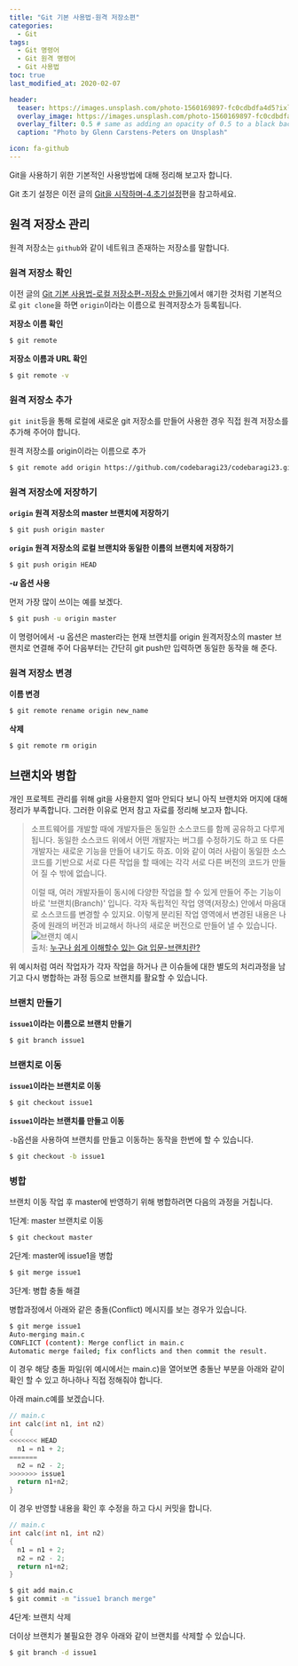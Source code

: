 ```yaml
---
title: "Git 기본 사용법-원격 저장소편"
categories: 
  - Git
tags: 
  - Git 명령어
  - Git 원격 명령어
  - Git 사용법
toc: true
last_modified_at: 2020-02-07

header:
  teaser: https://images.unsplash.com/photo-1560169897-fc0cdbdfa4d5?ixlib=rb-1.2.1&ixid=eyJhcHBfaWQiOjEyMDd9&auto=format&fit=crop&w=256&q=40
  overlay_image: https://images.unsplash.com/photo-1560169897-fc0cdbdfa4d5?ixlib=rb-1.2.1&ixid=eyJhcHBfaWQiOjEyMDd9&auto=format&fit=crop&w=1024&q=80
  overlay_filter: 0.5 # same as adding an opacity of 0.5 to a black background
  caption: "Photo by Glenn Carstens-Peters on Unsplash"

icon: fa-github
---
```



Git을 사용하기 위한 기본적인 사용방법에 대해 정리해 보고자 합니다.

Git 초기 설정은 이전 글의  [Git을 시작하며-4.초기설정](/git/Start-Git/#4-초기-설정)편을 참고하세요.


## 원격 저장소 관리

원격 저장소는 `github`와 같이 네트워크 존재하는 저장소를 말합니다.

### 원격 저장소 확인

이전 글의  [Git 기본 사용법-로컬 저장소편-저장소 만들기](/git/Git-basic-usage-local-repository/#저장소-만들기)에서 얘기한 것처럼 기본적으로 `git clone`을 하면 `origin`이라는 이름으로 원격저장소가 등록됩니다.

**저장소 이름 확인**

```bash
$ git remote
```

**저장소 이름과 URL 확인**

```bash
$ git remote -v
```

### 원격 저장소 추가

`git init`등을 통해 로컬에 새로운 git 저장소를 만들어 사용한 경우 직접 원격 저장소를 추가해 주어야 합니다.

원격 저장소를 origin이라는 이름으로 추가

```bash
$ git remote add origin https://github.com/codebaragi23/codebaragi23.github.io.git
```


### 원격 저장소에 저장하기

**`origin` 원격 저장소의 master 브랜치에 저장하기**

```bash
$ git push origin master
```

**`origin` 원격 저장소의 로컬 브랜치와 동일한 이름의 브랜치에 저장하기**

```bash
$ git push origin HEAD
```

**_-u_ 옵션 사용**

먼저 가장 많이 쓰이는 예를 보겠다.

```bash
$ git push -u origin master
```

이 명령어에서 -u 옵션은 master라는 현재 브랜치를 origin 원격저장소의 master 브랜치로 연결해 주어 다음부터는 간단히 git push만 입력하면 동일한 동작을 해 준다.


### 원격 저장소 변경

**이름 변경**

```bash
$ git remote rename origin new_name
```

**삭제**

```bash
$ git remote rm origin
```

## 브랜치와 병합

개인 프로젝트 관리를 위해 git을 사용한지 얼마 안되다 보니 아직 브랜치와 머지에 대해 정리가 부족합니다. 그러한 이유로 먼저 참고 자료를 정리해 보고자 합니다.

> 소프트웨어를 개발할 때에 개발자들은 동일한 소스코드를 함께 공유하고 다루게 됩니다. 동일한 소스코드 위에서 어떤 개발자는 버그를 수정하기도 하고 또 다른 개발자는 새로운 기능을 만들어 내기도 하죠. 이와 같이 여러 사람이 동일한 소스코드를 기반으로 서로 다른 작업을 할 때에는 각각 서로 다른 버전의 코드가 만들어 질 수 밖에 없습니다.
>
> 이럴 때, 여러 개발자들이 동시에 다양한 작업을 할 수 있게 만들어 주는 기능이 바로 '브랜치(Branch)' 입니다. 각자 독립적인 작업 영역(저장소) 안에서 마음대로 소스코드를 변경할 수 있지요. 이렇게 분리된 작업 영역에서 변경된 내용은 나중에 원래의 버전과 비교해서 하나의 새로운 버전으로 만들어 낼 수 있습니다.
> ![브랜치 예시](https://backlog.com/git-tutorial/kr/img/post/stepup/capture_stepup1_1_1.png)  
> 출처: [누구나 쉽게 이해할수 있는 Git 입문-브랜치란?](https://backlog.com/git-tutorial/kr/stepup/stepup1_1.html)


위 예시처럼 여러 작업자가 각자 작업을 하거나 큰 이슈들에 대한 별도의 처리과정을 남기고 다시 병합하는 과정 등으로 브랜치를 활요할 수 있습니다.

### 브랜치 만들기

**`issue1`이라는 이름으로 브랜치 만들기**

```bash
$ git branch issue1
```

### 브랜치로 이동

**`issue1`이라는 브랜치로 이동**

```bash
$ git checkout issue1
```

**`issue1`이라는 브랜치를 만들고 이동**

`-b`옵션을 사용하여 브랜치를 만들고 이동하는 동작을 한번에 할 수 있습니다.

```bash
$ git checkout -b issue1
```

### 병합

브랜치 이동 작업 후 master에 반영하기 위해 병합하려면 다음의 과정을 거칩니다.

1단계: master 브랜치로 이동

```bash
$ git checkout master
```

2단계: master에 issue1을 병합

```bash
$ git merge issue1
```

3단계: 병합 충돌 해결

병합과정에서 아래와 같은 충돌(Conflict) 메시지를 보는 경우가 있습니다.

```bash
$ git merge issue1
Auto-merging main.c
CONFLICT (content): Merge conflict in main.c
Automatic merge failed; fix conflicts and then commit the result.
```

이 경우 해당 충돌 파일(위 예시에서는 main.c)을 열어보면 충돌난 부분을 아래와 같이 확인 할 수 있고 하나하나 직접 정해줘야 합니다.

아래 main.c예를 보겠습니다.

```c
// main.c
int calc(int n1, int n2)
{
<<<<<<< HEAD
  n1 = n1 + 2;
=======
  n2 = n2 - 2;
>>>>>>> issue1 
  return n1+n2;
}
```

이 경우 반영할 내용을 확인 후 수정을 하고 다시 커밋을 합니다.

```c
// main.c
int calc(int n1, int n2)
{
  n1 = n1 + 2;
  n2 = n2 - 2;
  return n1+n2;
}
```

```bash
$ git add main.c
$ git commit -m "issue1 branch merge"
```

4단계: 브랜치 삭제

더이상 브랜치가 불필요한 경우 아래와 같이 브랜치를 삭제할 수 있습니다.

```bash
$ git branch -d issue1
```
